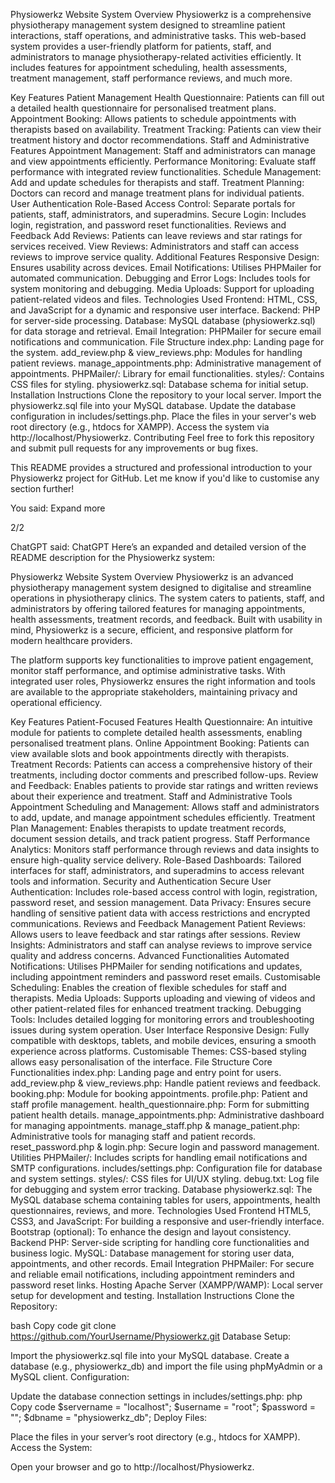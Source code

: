 Physiowerkz Website System
Overview
Physiowerkz is a comprehensive physiotherapy management system designed to streamline patient interactions, staff operations, and administrative tasks. This web-based system provides a user-friendly platform for patients, staff, and administrators to manage physiotherapy-related activities efficiently. It includes features for appointment scheduling, health assessments, treatment management, staff performance reviews, and much more.

Key Features
Patient Management
Health Questionnaire: Patients can fill out a detailed health questionnaire for personalised treatment plans.
Appointment Booking: Allows patients to schedule appointments with therapists based on availability.
Treatment Tracking: Patients can view their treatment history and doctor recommendations.
Staff and Administrative Features
Appointment Management: Staff and administrators can manage and view appointments efficiently.
Performance Monitoring: Evaluate staff performance with integrated review functionalities.
Schedule Management: Add and update schedules for therapists and staff.
Treatment Planning: Doctors can record and manage treatment plans for individual patients.
User Authentication
Role-Based Access Control: Separate portals for patients, staff, administrators, and superadmins.
Secure Login: Includes login, registration, and password reset functionalities.
Reviews and Feedback
Add Reviews: Patients can leave reviews and star ratings for services received.
View Reviews: Administrators and staff can access reviews to improve service quality.
Additional Features
Responsive Design: Ensures usability across devices.
Email Notifications: Utilises PHPMailer for automated communication.
Debugging and Error Logs: Includes tools for system monitoring and debugging.
Media Uploads: Support for uploading patient-related videos and files.
Technologies Used
Frontend: HTML, CSS, and JavaScript for a dynamic and responsive user interface.
Backend: PHP for server-side processing.
Database: MySQL database (physiowerkz.sql) for data storage and retrieval.
Email Integration: PHPMailer for secure email notifications and communication.
File Structure
index.php: Landing page for the system.
add_review.php & view_reviews.php: Modules for handling patient reviews.
manage_appointments.php: Administrative management of appointments.
PHPMailer/: Library for email functionalities.
styles/: Contains CSS files for styling.
physiowerkz.sql: Database schema for initial setup.
Installation Instructions
Clone the repository to your local server.
Import the physiowerkz.sql file into your MySQL database.
Update the database configuration in includes/settings.php.
Place the files in your server's web root directory (e.g., htdocs for XAMPP).
Access the system via http://localhost/Physiowerkz.
Contributing
Feel free to fork this repository and submit pull requests for any improvements or bug fixes.

This README provides a structured and professional introduction to your Physiowerkz project for GitHub. Let me know if you'd like to customise any section further! ​​






You said:
Expand more

2/2

ChatGPT said:
ChatGPT
Here’s an expanded and detailed version of the README description for the Physiowerkz system:

Physiowerkz Website System
Overview
Physiowerkz is an advanced physiotherapy management system designed to digitalise and streamline operations in physiotherapy clinics. The system caters to patients, staff, and administrators by offering tailored features for managing appointments, health assessments, treatment records, and feedback. Built with usability in mind, Physiowerkz is a secure, efficient, and responsive platform for modern healthcare providers.

The platform supports key functionalities to improve patient engagement, monitor staff performance, and optimise administrative tasks. With integrated user roles, Physiowerkz ensures the right information and tools are available to the appropriate stakeholders, maintaining privacy and operational efficiency.

Key Features
Patient-Focused Features
Health Questionnaire: An intuitive module for patients to complete detailed health assessments, enabling personalised treatment plans.
Online Appointment Booking: Patients can view available slots and book appointments directly with therapists.
Treatment Records: Patients can access a comprehensive history of their treatments, including doctor comments and prescribed follow-ups.
Review and Feedback: Enables patients to provide star ratings and written reviews about their experience and treatment.
Staff and Administrative Tools
Appointment Scheduling and Management: Allows staff and administrators to add, update, and manage appointment schedules efficiently.
Treatment Plan Management: Enables therapists to update treatment records, document session details, and track patient progress.
Staff Performance Analytics: Monitors staff performance through reviews and data insights to ensure high-quality service delivery.
Role-Based Dashboards: Tailored interfaces for staff, administrators, and superadmins to access relevant tools and information.
Security and Authentication
Secure User Authentication: Includes role-based access control with login, registration, password reset, and session management.
Data Privacy: Ensures secure handling of sensitive patient data with access restrictions and encrypted communications.
Reviews and Feedback Management
Patient Reviews: Allows users to leave feedback and star ratings after sessions.
Review Insights: Administrators and staff can analyse reviews to improve service quality and address concerns.
Advanced Functionalities
Automated Notifications: Utilises PHPMailer for sending notifications and updates, including appointment reminders and password reset emails.
Customisable Scheduling: Enables the creation of flexible schedules for staff and therapists.
Media Uploads: Supports uploading and viewing of videos and other patient-related files for enhanced treatment tracking.
Debugging Tools: Includes detailed logging for monitoring errors and troubleshooting issues during system operation.
User Interface
Responsive Design: Fully compatible with desktops, tablets, and mobile devices, ensuring a smooth experience across platforms.
Customisable Themes: CSS-based styling allows easy personalisation of the interface.
File Structure
Core Functionalities
index.php: Landing page and entry point for users.
add_review.php & view_reviews.php: Handle patient reviews and feedback.
booking.php: Module for booking appointments.
profile.php: Patient and staff profile management.
health_questionnaire.php: Form for submitting patient health details.
manage_appointments.php: Administrative dashboard for managing appointments.
manage_staff.php & manage_patient.php: Administrative tools for managing staff and patient records.
reset_password.php & login.php: Secure login and password management.
Utilities
PHPMailer/: Includes scripts for handling email notifications and SMTP configurations.
includes/settings.php: Configuration file for database and system settings.
styles/: CSS files for UI/UX styling.
debug.txt: Log file for debugging and system error tracking.
Database
physiowerkz.sql: The MySQL database schema containing tables for users, appointments, health questionnaires, reviews, and more.
Technologies Used
Frontend
HTML5, CSS3, and JavaScript: For building a responsive and user-friendly interface.
Bootstrap (optional): To enhance the design and layout consistency.
Backend
PHP: Server-side scripting for handling core functionalities and business logic.
MySQL: Database management for storing user data, appointments, and other records.
Email Integration
PHPMailer: For secure and reliable email notifications, including appointment reminders and password reset links.
Hosting
Apache Server (XAMPP/WAMP): Local server setup for development and testing.
Installation Instructions
Clone the Repository:

bash
Copy code
git clone https://github.com/YourUsername/Physiowerkz.git
Database Setup:

Import the physiowerkz.sql file into your MySQL database.
Create a database (e.g., physiowerkz_db) and import the file using phpMyAdmin or a MySQL client.
Configuration:

Update the database connection settings in includes/settings.php:
php
Copy code
$servername = "localhost";
$username = "root";
$password = "";
$dbname = "physiowerkz_db";
Deploy Files:

Place the files in your server’s root directory (e.g., htdocs for XAMPP).
Access the System:

Open your browser and go to http://localhost/Physiowerkz.
